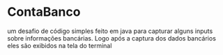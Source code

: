 # ContaBanco
um desafio de código simples feito em java para capturar alguns inputs sobre informações bancárias. Logo após a captura dos dados bancários eles são exibidos na tela do terminal
